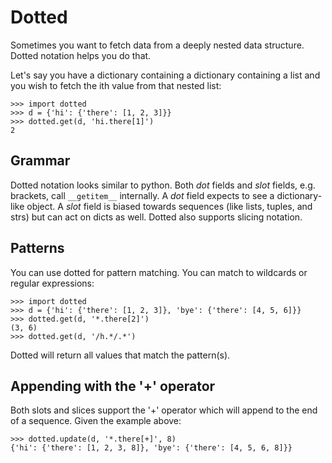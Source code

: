 # Dotted

Sometimes you want to fetch data from a deeply nested data structure. Dotted
notation helps you do that.

Let's say you have a dictionary containing a dictionary containing a list and
you wish to fetch the ith value from that nested list:

    >>> import dotted
    >>> d = {'hi': {'there': [1, 2, 3]}}
    >>> dotted.get(d, 'hi.there[1]')
    2

## Grammar

Dotted notation looks similar to python. Both _dot_ fields and _slot_ fields,
e.g. brackets, call `__getitem__` internally.  A _dot_ field expects to see
a dictionary-like object.  A _slot_ field is biased towards sequences (like lists,
tuples, and strs) but can act on dicts as well. Dotted also supports slicing
notation.

## Patterns

You can use dotted for pattern matching.  You can match to wildcards or regular
expressions:

    >>> import dotted
    >>> d = {'hi': {'there': [1, 2, 3]}, 'bye': {'there': [4, 5, 6]}}
    >>> dotted.get(d, '*.there[2]')
    (3, 6)
    >>> dotted.get(d, '/h.*/.*')

Dotted will return all values that match the pattern(s).


## Appending with the '+' operator

Both slots and slices support the '+' operator which will append to the end
of a sequence. Given the example above:

    >>> dotted.update(d, '*.there[+]', 8)
    {'hi': {'there': [1, 2, 3, 8]}, 'bye': {'there': [4, 5, 6, 8]}}
